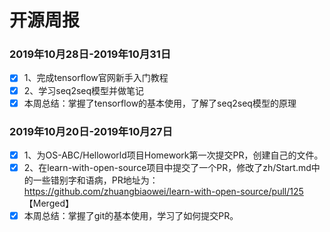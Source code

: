 ﻿# 开源周报

### 2019年10月28日-2019年10月31日
- [x] 1、完成tensorflow官网新手入门教程
- [x] 2、学习seq2seq模型并做笔记
- [x] 本周总结：掌握了tensorflow的基本使用，了解了seq2seq模型的原理

### 2019年10月20日-2019年10月27日

- [x] 1、为OS-ABC/Helloworld项目Homework第一次提交PR，创建自己的文件。
- [x] 2、在learn-with-open-source项目中提交了一个PR，修改了zh/Start.md中的一些错别字和语病，PR地址为： https://github.com/zhuangbiaowei/learn-with-open-source/pull/125 【Merged】
- [x] 本周总结：掌握了git的基本使用，学习了如何提交PR。